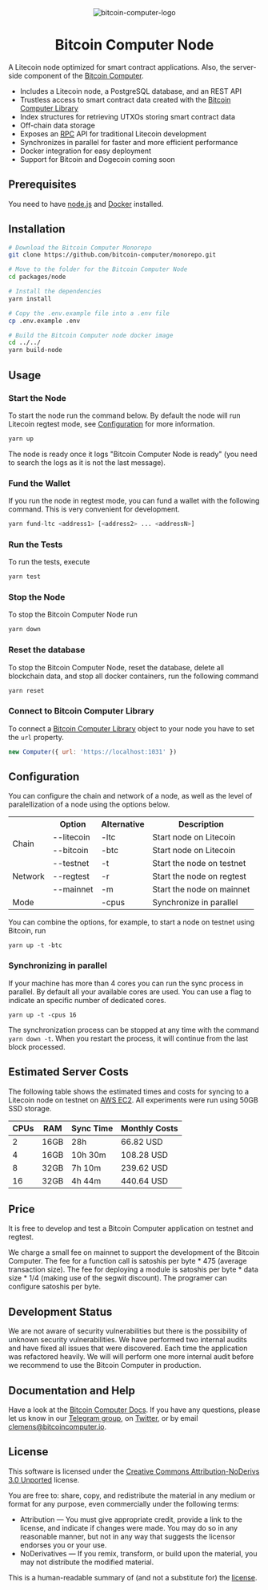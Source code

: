 <div align="center">
<img src="./imgs/bitcoin-computer-node@1x.png" alt="bitcoin-computer-logo" border="0" style="max-height: 180px"/>
    <h1>Bitcoin Computer Node</h1>
</div>

A Litecoin node optimized for smart contract applications. Also, the server-side component of the [Bitcoin Computer](http://bitcoincomputer.io/).

* Includes a Litecoin node, a PostgreSQL database, and an REST API
* Trustless access to smart contract data created with the [Bitcoin Computer Library](https://www.npmjs.com/package/@bitcoin-computer/lib)
* Index structures for retrieving UTXOs storing smart contract data
* Off-chain data storage
* Exposes an [RPC](https://litecoin.info/index.php/Litecoin_API) API for traditional Litecoin development
* Synchronizes in parallel for faster and more efficient performance
* Docker integration for easy deployment
* Support for Bitcoin and Dogecoin coming soon

## Prerequisites

You need to have [node.js](https://nodejs.org/en/) and [Docker](https://www.docker.com/) installed.

## Installation

```sh
# Download the Bitcoin Computer Monorepo
git clone https://github.com/bitcoin-computer/monorepo.git

# Move to the folder for the Bitcoin Computer Node
cd packages/node

# Install the dependencies
yarn install

# Copy the .env.example file into a .env file
cp .env.example .env

# Build the Bitcoin Computer node docker image
cd ../../
yarn build-node

```

## Usage

### Start the Node

To start the node run the command below. By default the node will run Litecoin regtest mode, see [Configuration](#configuration) for more information.

```sh
yarn up
```

The node is ready once it logs "Bitcoin Computer Node is ready" (you need to search the logs as it is not the last message).

### Fund the Wallet

If you run the node in regtest mode, you can fund a wallet with the following command. This is very convenient for development.

```sh
yarn fund-ltc <address1> [<address2> ... <addressN>]
```

### Run the Tests

To run the tests, execute

```sh
yarn test
```

### Stop the Node

To stop the Bitcoin Computer Node run

```sh
yarn down
```

### Reset the database

To stop the Bitcoin Computer Node, reset the database, delete all blockchain data, and stop all docker containers, run the following command

```sh
yarn reset
```

### Connect to Bitcoin Computer Library

To connect a [Bitcoin Computer Library](https://www.npmjs.com/package/@bitcoin-computer/lib) object to your node you have to set the ``url`` property.

```js
new Computer({ url: 'https://localhost:1031' })
```

## Configuration

You can configure the chain and network of a node, as well as the level of paralellization of a node using the options below.

<table>
  <tr>
    <th>&nbsp;</th>
    <th>Option</th>
    <th>Alternative</th>
    <th>Description</th>
  </tr>

  <tr>
    <td rowspan="2">Chain</td>
    <td>--litecoin</td>
    <td>-ltc</td>
    <td>Start node on Litecoin</td>
  </tr>

  <tr>
    <td>--bitcoin</td>
    <td>-btc</td>
    <td>Start node on Litecoin</td>
  </tr>

  <tr>
    <td rowspan="3">Network</td>
    <td>--testnet</td>
    <td>-t</td>
    <td>Start the node on testnet</td>
  </tr>

  <tr>
    <td>--regtest</td>
    <td>-r</td>
    <td>Start the node on regtest</td>
  </tr>

  <tr>
    <td>--mainnet</td>
    <td>-m</td>
    <td>Start the node on mainnet</td>
  </tr>

  <tr>
    <td rowspan="3">Mode</td>
    <td></td>
    <td>-cpus</td>
    <td>Synchronize in parallel</td>
  </tr>
</table>

You can combine the options, for example, to start a node on testnet using Bitcoin, run

```shell
yarn up -t -btc
```

### Synchronizing in parallel

If your machine has more than 4 cores you can run the sync process in parallel. By default all your available cores are used. You can use a flag to indicate an specific number of dedicated cores.

```shell
yarn up -t -cpus 16
```

The synchronization process can be stopped at any time with the command ```yarn down -t```. When you restart the process, it will continue from the last block processed.

## Estimated Server Costs

The following table shows the estimated times and costs for syncing to a Litecoin node on testnet on [AWS EC2](https://aws.amazon.com/ec2/pricing/on-demand/). All experiments were run using 50GB SSD storage.


| CPUs | RAM  | Sync Time | Monthly Costs  |
|------|------|-----------|----------------|
| 2    | 16GB | 28h       | 66.82 USD      |
| 4    | 16GB | 10h 30m   | 108.28 USD     |
| 8    | 32GB | 7h 10m    | 239.62 USD     |
| 16   | 32GB | 4h 44m    | 440.64 USD     |

## Price

It is free to develop and test a Bitcoin Computer application on testnet and regtest.

We charge a small fee on mainnet to support the development of the Bitcoin Computer. The fee for a function call is satoshis per byte * 475 (average transaction size). The fee for deploying a module is satoshis per byte * data size * 1/4 (making use of the segwit discount). The programer can configure satoshis per byte.

## Development Status

We are not aware of security vulnerabilities but there is the possibility of unknown security vulnerabilities. We have performed two internal audits and have fixed all issues that were discovered. Each time the application was refactored heavily. We will will perform one more internal audit before we recommend to use the Bitcoin Computer in production.

## Documentation and Help

Have a look at the [Bitcoin Computer Docs](https://docs.bitcoincomputer.io/). If you have any questions, please let us know in our <a href="https://t.me/thebitcoincomputer">Telegram group</a>, on <a href="https://twitter.com/TheBitcoinToken">Twitter</a>, or by email clemens@bitcoincomputer.io.

## License

This software is licensed under the [Creative Commons Attribution-NoDerivs 3.0 Unported](https://creativecommons.org/licenses/by-nd/3.0/) license.

You are free to: share, copy, and redistribute the material in any medium or format for any purpose, even commercially under the following terms:

* Attribution — You must give appropriate credit, provide a link to the license, and indicate if changes were made. You may do so in any reasonable manner, but not in any way that suggests the licensor endorses you or your use.
* NoDerivatives — If you remix, transform, or build upon the material, you may not distribute the modified material.

This is a human-readable summary of (and not a substitute for) the [license](https://creativecommons.org/licenses/by-nd/3.0/legalcode).
